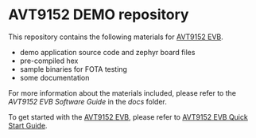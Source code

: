 # AVT9152 DEMO repository

This repository contains the following materials for  [AVT9152 EVB][evb_link].
- demo application source code and zephyr board files
- pre-compiled hex
- sample binaries for FOTA testing
- some documentation

For more information about the materials included, please refer to the *AVT9152 EVB Software Guide* in the *docs* folder. 

To get started with the [AVT9152 EVB][evb_link], please refer to [AVT9152 EVB Quick Start Guide][evb_quick_start_link].




[evb_link]:
https://onesite-preprod.avnet.com/wps/portal/$project/AB%20AVT9152/us/products/avnet-boards/avnet-board-families/avnet-avt9152/avt9152kit-eval-kit/

[evb_quick_start_link]:
http://avnet.me/AVT9152QSG


